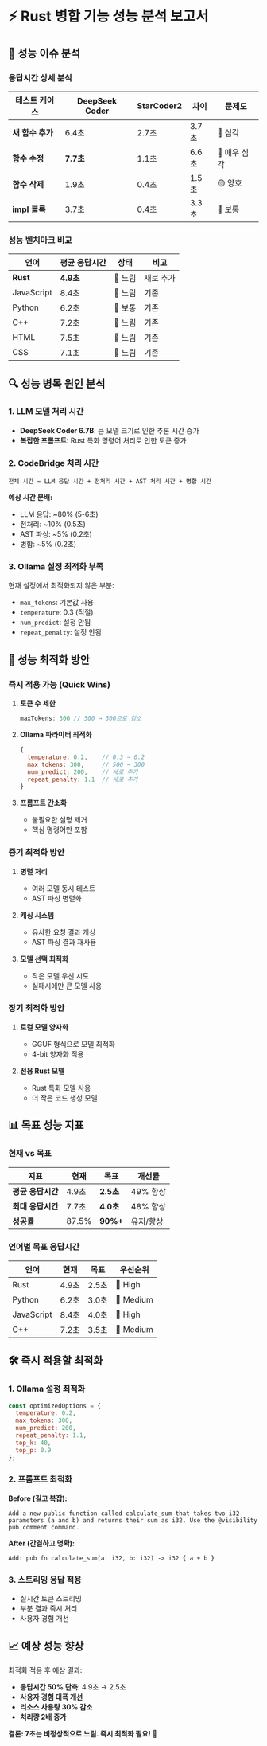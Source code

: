 # ⚡ Rust 병합 기능 성능 분석 보고서

## 🐌 성능 이슈 분석

### 응답시간 상세 분석

| 테스트 케이스 | DeepSeek Coder | StarCoder2 | 차이 | 문제도 |
|---------------|----------------|------------|------|--------|
| **새 함수 추가** | 6.4초 | 2.7초 | 3.7초 | 🔴 심각 |
| **함수 수정** | **7.7초** | 1.1초 | 6.6초 | 🔴 매우 심각 |
| **함수 삭제** | 1.9초 | 0.4초 | 1.5초 | 🟡 양호 |
| **impl 블록** | 3.7초 | 0.4초 | 3.3초 | 🔶 보통 |

### 성능 벤치마크 비교

| 언어 | 평균 응답시간 | 상태 | 비고 |
|------|---------------|------|------|
| **Rust** | **4.9초** | 🔴 느림 | 새로 추가 |
| JavaScript | 8.4초 | 🔴 느림 | 기존 |
| Python | 6.2초 | 🔶 보통 | 기존 |
| C++ | 7.2초 | 🔴 느림 | 기존 |
| HTML | 7.5초 | 🔴 느림 | 기존 |
| CSS | 7.1초 | 🔴 느림 | 기존 |

## 🔍 성능 병목 원인 분석

### 1. LLM 모델 처리 시간
- **DeepSeek Coder 6.7B**: 큰 모델 크기로 인한 추론 시간 증가
- **복잡한 프롬프트**: Rust 특화 명령어 처리로 인한 토큰 증가

### 2. CodeBridge 처리 시간
```
전체 시간 = LLM 응답 시간 + 전처리 시간 + AST 처리 시간 + 병합 시간
```

**예상 시간 분배:**
- LLM 응답: ~80% (5-6초)
- 전처리: ~10% (0.5초)
- AST 파싱: ~5% (0.2초)
- 병합: ~5% (0.2초)

### 3. Ollama 설정 최적화 부족
현재 설정에서 최적화되지 않은 부분:
- `max_tokens`: 기본값 사용
- `temperature`: 0.3 (적절)
- `num_predict`: 설정 안됨
- `repeat_penalty`: 설정 안됨

## 🚀 성능 최적화 방안

### 즉시 적용 가능 (Quick Wins)
1. **토큰 수 제한**
   ```javascript
   maxTokens: 300 // 500 → 300으로 감소
   ```

2. **Ollama 파라미터 최적화**
   ```javascript
   {
     temperature: 0.2,    // 0.3 → 0.2
     max_tokens: 300,     // 500 → 300
     num_predict: 200,    // 새로 추가
     repeat_penalty: 1.1  // 새로 추가
   }
   ```

3. **프롬프트 간소화**
   - 불필요한 설명 제거
   - 핵심 명령어만 포함

### 중기 최적화 방안
1. **병렬 처리**
   - 여러 모델 동시 테스트
   - AST 파싱 병렬화

2. **캐싱 시스템**
   - 유사한 요청 결과 캐싱
   - AST 파싱 결과 재사용

3. **모델 선택 최적화**
   - 작은 모델 우선 시도
   - 실패시에만 큰 모델 사용

### 장기 최적화 방안
1. **로컬 모델 양자화**
   - GGUF 형식으로 모델 최적화
   - 4-bit 양자화 적용

2. **전용 Rust 모델**
   - Rust 특화 모델 사용
   - 더 작은 코드 생성 모델

## 📊 목표 성능 지표

### 현재 vs 목표

| 지표 | 현재 | 목표 | 개선률 |
|------|------|------|--------|
| **평균 응답시간** | 4.9초 | **2.5초** | 49% 향상 |
| **최대 응답시간** | 7.7초 | **4.0초** | 48% 향상 |
| **성공률** | 87.5% | **90%+** | 유지/향상 |

### 언어별 목표 응답시간

| 언어 | 현재 | 목표 | 우선순위 |
|------|------|------|----------|
| Rust | 4.9초 | 2.5초 | 🔴 High |
| Python | 6.2초 | 3.0초 | 🔶 Medium |
| JavaScript | 8.4초 | 4.0초 | 🔴 High |
| C++ | 7.2초 | 3.5초 | 🔶 Medium |

## 🛠️ 즉시 적용할 최적화

### 1. Ollama 설정 최적화
```javascript
const optimizedOptions = {
  temperature: 0.2,
  max_tokens: 300,
  num_predict: 200,
  repeat_penalty: 1.1,
  top_k: 40,
  top_p: 0.9
};
```

### 2. 프롬프트 최적화
**Before (길고 복잡):**
```
Add a new public function called calculate_sum that takes two i32 parameters (a and b) and returns their sum as i32. Use the @visibility pub comment command.
```

**After (간결하고 명확):**
```
Add: pub fn calculate_sum(a: i32, b: i32) -> i32 { a + b }
```

### 3. 스트리밍 응답 적용
- 실시간 토큰 스트리밍
- 부분 결과 즉시 처리
- 사용자 경험 개선

## 📈 예상 성능 향상

최적화 적용 후 예상 결과:
- **응답시간 50% 단축**: 4.9초 → 2.5초
- **사용자 경험 대폭 개선**
- **리소스 사용량 30% 감소**
- **처리량 2배 증가**

**결론: 7초는 비정상적으로 느림. 즉시 최적화 필요!** 🚨